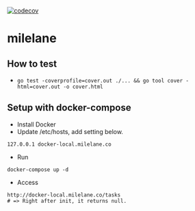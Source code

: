 [![codecov](https://codecov.io/gh/whalepod/milelane/branch/master/graph/badge.svg)](https://codecov.io/gh/whalepod/milelane)

# milelane

## How to test

- `go test -coverprofile=cover.out ./... && go tool cover -html=cover.out -o cover.html`

## Setup with docker-compose

- Install Docker
- Update /etc/hosts, add setting below.
```
127.0.0.1 docker-local.milelane.co
```

- Run
```
docker-compose up -d
```

- Access
```
http://docker-local.milelane.co/tasks
# => Right after init, it returns null.
```
